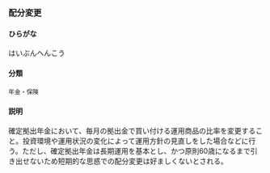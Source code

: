<div style="display:none;">

## [あ行](securities-terms?id=あ行)
## [か行](securities-terms?id=か行)
## [さ行](securities-terms?id=さ行)
## [た行](securities-terms?id=た行)
## [な行](securities-terms?id=な行)
## [は行](securities-terms?id=は行)

</div>

### 配分変更

#### ひらがな

はいぶんへんこう

#### 分類

`年金・保険`

#### 説明

確定拠出年金において、毎月の拠出金で買い付ける運用商品の比率を変更すること。投資環境や運用状況の変化によって運用方針の見直しをした場合などに行う。ただし、確定拠出年金は長期運用を基本とし、かつ原則60歳になるまで引き出せないため短期的な思惑での配分変更は好ましくないとされる。

<div style="display:none;">

## [ま行](securities-terms?id=ま行)
## [や行](securities-terms?id=や行)
## [ら行](securities-terms?id=ら行)
## [わ行](securities-terms?id=わ行)
## [英数字・記号](securities-terms?id=英数字・記号)

</div>

